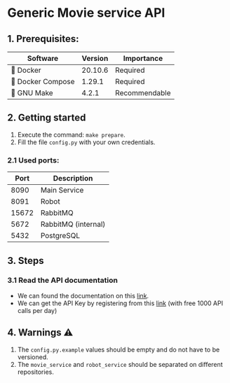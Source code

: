 # Generic Movie service API

## 1. Prerequisites:

| Software          | Version | Importance    |
| ----------------- | ------- | ------------- |
| 🐳 Docker         | 20.10.6 | Required      |
| 🐙 Docker Compose | 1.29.1  | Required      |
| 🐃 GNU Make       | 4.2.1   | Recommendable |

## 2. Getting started

1. Execute the command: `make prepare`.
2. Fill the file `config.py` with your own credentials.

### 2.1 Used ports:

| Port  | Description         |
| ----- | ------------------- |
| 8090  | Main Service        |
| 8091  | Robot               |
| 15672 | RabbitMQ            |
| 5672  | RabbitMQ (internal) |
| 5432  | PostgreSQL          |

## 3. Steps

### 3.1 Read the API documentation

- We can found the documentation on this [link](https://www.omdbapi.com/apikey.aspx).
- We can get the API Key by registering from this [link](https://www.omdbapi.com/apikey.aspx) (with free 1000 API calls
  per day)

## 4. Warnings ⚠️

1. The `config.py.example` values should be empty and do not have to be versioned.
2. The `movie_service` and `robot_service` should be separated on different repositories.
